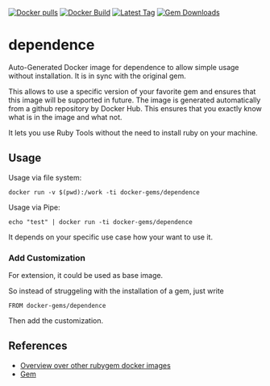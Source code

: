[![Docker pulls](https://img.shields.io/docker/pulls/rubygem/dependence.svg)](https://hub.docker.com/r/rubygem/dependence/)
[![Docker Build](https://img.shields.io/docker/automated/rubygem/dependence.svg)](https://hub.docker.com/r/rubygem/dependence/)
[![Latest Tag](https://img.shields.io/github/tag/docker-rubygem/dependence.svg)](https://hub.docker.com/r/rubygem/dependence/)
[![Gem Downloads](https://img.shields.io/gem/dt/dependence.svg)](https://rubygems.org/gems/dependence/)
# dependence

Auto-Generated Docker image for dependence to allow simple usage without installation.
It is in sync with the original gem.

This allows to use a specific version of your favorite gem and ensures that this image will be supported in future.
The image is generated automatically from a github repository by Docker Hub.
This ensures that you exactly know what is in the image and what not.

It lets you use Ruby Tools without the need to install ruby on your machine.

## Usage

Usage via file system:

`docker run -v $(pwd):/work -ti docker-gems/dependence`

Usage via Pipe:

`echo "test" | docker run -ti docker-gems/dependence`

It depends on your specific use case how your want to use it.

### Add Customization

For extension, it could be used as base image.

So instead of struggeling with the installation of a gem, just write

`FROM docker-gems/dependence`

Then add the customization.

## References

 - [Overview over other rubygem docker images](https://github.com/thinkbot/docker-rubygem)
 - [Gem](https://rubygems.org/gems/dependence/)
